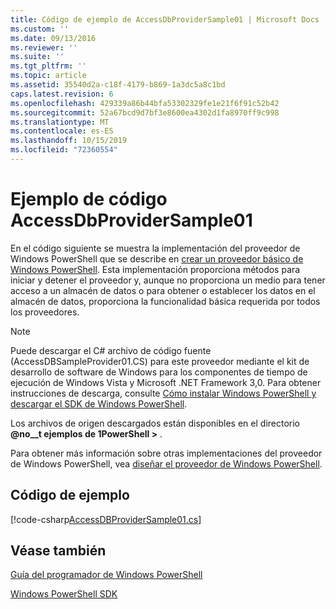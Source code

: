 ```yaml
---
title: Código de ejemplo de AccessDbProviderSample01 | Microsoft Docs
ms.custom: ''
ms.date: 09/13/2016
ms.reviewer: ''
ms.suite: ''
ms.tgt_pltfrm: ''
ms.topic: article
ms.assetid: 35540d2a-c18f-4179-b869-1a3dc5a8c1bd
caps.latest.revision: 6
ms.openlocfilehash: 429339a86b44bfa53302329fe1e21f6f91c52b42
ms.sourcegitcommit: 52a67bcd9d7bf3e8600ea4302d1fa8970ff9c998
ms.translationtype: MT
ms.contentlocale: es-ES
ms.lasthandoff: 10/15/2019
ms.locfileid: "72360554"
---
```

# <a name="accessdbprovidersample01-code-sample"></a>Ejemplo de código AccessDbProviderSample01

En el código siguiente se muestra la implementación del proveedor de Windows PowerShell que se describe en [crear un proveedor básico de Windows PowerShell](./creating-a-basic-windows-powershell-provider.md). Esta implementación proporciona métodos para iniciar y detener el proveedor y, aunque no proporciona un medio para tener acceso a un almacén de datos o para obtener o establecer los datos en el almacén de datos, proporciona la funcionalidad básica requerida por todos los proveedores.

> [!NOTE]
> Puede descargar el C# archivo de código fuente (AccessDBSampleProvider01.CS) para este proveedor mediante el kit de desarrollo de software de Windows para los componentes de tiempo de ejecución de Windows Vista y Microsoft .NET Framework 3,0. Para obtener instrucciones de descarga, consulte [Cómo instalar Windows PowerShell y descargar el SDK de Windows PowerShell](/powershell/developer/installing-the-windows-powershell-sdk).
>
> Los archivos de origen descargados están disponibles en el directorio **@no__t ejemplos de 1PowerShell >** .
>
> Para obtener más información sobre otras implementaciones del proveedor de Windows PowerShell, vea [diseñar el proveedor de Windows PowerShell](./designing-your-windows-powershell-provider.md).

## <a name="code-sample"></a>Código de ejemplo

[!code-csharp[AccessDBProviderSample01.cs](../../../../powershell-sdk-samples/SDK-2.0/csharp/AccessDBProviderSample01/AccessDBProviderSample01.cs#L11-L30 "AccessDBProviderSample01.cs")]

## <a name="see-also"></a>Véase también

[Guía del programador de Windows PowerShell](./windows-powershell-programmer-s-guide.md)

[Windows PowerShell SDK](../windows-powershell-reference.md)
